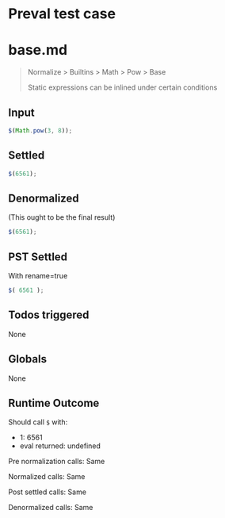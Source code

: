 # Preval test case

# base.md

> Normalize > Builtins > Math > Pow > Base
>
> Static expressions can be inlined under certain conditions

## Input

`````js filename=intro
$(Math.pow(3, 8));
`````


## Settled


`````js filename=intro
$(6561);
`````


## Denormalized
(This ought to be the final result)

`````js filename=intro
$(6561);
`````


## PST Settled
With rename=true

`````js filename=intro
$( 6561 );
`````


## Todos triggered


None


## Globals


None


## Runtime Outcome


Should call `$` with:
 - 1: 6561
 - eval returned: undefined

Pre normalization calls: Same

Normalized calls: Same

Post settled calls: Same

Denormalized calls: Same
